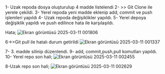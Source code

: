 1- Uzak repoda dosya oluşturulup 4 madde listelendi 2- >> Git Clone ile yerele çekildi. 3- Yerel repoda yeni madde eklenip add, commit ve push işlemleri yapıldı 4- Uzak repoda değişiklikler yapıldı. 5- Yerel depoya değişiklik yapıldı ve push edilince hata ile karşılaşıldı.

Hata;
![Ekran görüntüsü 2025-03-11 001806](https://github.com/user-attachments/assets/df52ba01-6c24-4964-9333-9697680295e8)

6->>Git pull ile hatalı durum getirildi 
![Ekran görüntüsü 2025-03-11 001337](https://github.com/user-attachments/assets/10f43e2c-c9fb-4673-885f-f9ff33f7b3a3)

7- 3. madde silinip düzenlendi. 9- add, commit,push,pull komutları yapıldı. 10- Yerel repo son hali;
![Ekran görüntüsü 2025-03-11 002455](https://github.com/user-attachments/assets/6396a045-6101-4e29-844d-f196392a7299)


8-Uzak repo son hali;
![Ekran görüntüsü 2025-03-11 002629](https://github.com/user-attachments/assets/113b49e8-ac58-47ab-a291-f93b84c22b90)
